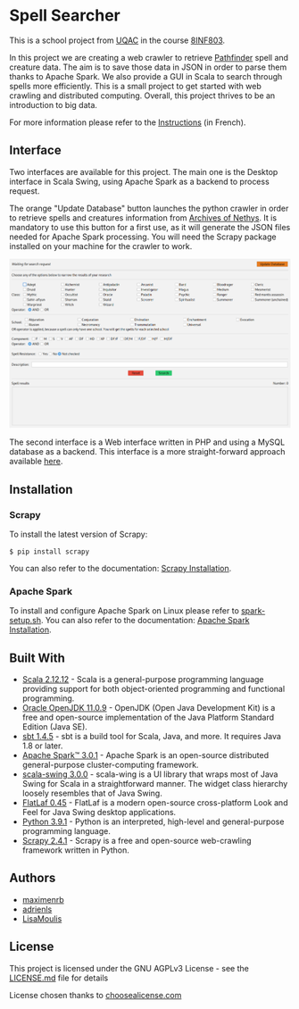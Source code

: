 # Spell Searcher
This is a school project from [UQAC](https://www.uqac.ca/) in the course [8INF803](https://cours.uqac.ca/8INF803).

In this project we are creating a web crawler to retrieve [Pathfinder](https://aonprd.com/Spells.aspx?Class=All) spell and creature data.
The aim is to save those data in JSON in order to parse them thanks to Apache Spark.
We also provide a GUI in Scala to search through spells more efficiently.
This is a small project to get started with web crawling and distributed computing. Overall, this project thrives to be an introduction to big data.

For more information please refer to the [Instructions](Instructions-Devoir2-Exercice1.pdf) (in French).

## Interface
Two interfaces are available for this project. The main one is the Desktop interface in Scala Swing, using Apache Spark as a backend to process request.

The orange "Update Database" button launches the python crawler in order to retrieve spells and creatures information from [Archives of Nethys](https://www.aonprd.com/).
It is mandatory to use this button for a first use, as it will generate the JSON files needed for Apache Spark processing. You will need the Scrapy package installed on your machine for the crawler to work.

![Scala Swing Desktop Interface](Desktop_Interface.png)

The second interface is a Web interface written in PHP and using a MySQL database as a backend. This interface is a more straight-forward approach available [here](https://azura-levidre.000webhostapp.com/spells).

## Installation
### Scrapy
To install the latest version of Scrapy:
```
$ pip install scrapy
```
You can also refer to the documentation: [Scrapy Installation](https://docs.scrapy.org/en/latest/intro/install.html).

### Apache Spark
To install and configure Apache Spark on Linux please refer to [spark-setup.sh](spark-setup.sh).
You can also refer to the documentation: [Apache Spark Installation](https://spark.apache.org/docs/latest/).

## Built With
* [Scala 2.12.12](https://www.scala-lang.org/) - Scala is a general-purpose programming language providing support for both object-oriented programming and functional programming.
* [Oracle OpenJDK 11.0.9](https://openjdk.java.net/) - OpenJDK (Open Java Development Kit) is a free and open-source implementation of the Java Platform Standard Edition (Java SE).
* [sbt 1.4.5](https://www.scala-sbt.org/) - sbt is a build tool for Scala, Java, and more. It requires Java 1.8 or later.
* [Apache Spark™ 3.0.1](https://spark.apache.org/) - Apache Spark is an open-source distributed general-purpose cluster-computing framework.
* [scala-swing 3.0.0](https://github.com/scala/scala-swing) - scala-wing is a UI library that wraps most of Java Swing for Scala in a straightforward manner. The widget class hierarchy loosely resembles that of Java Swing.
* [FlatLaf 0.45](https://github.com/JFormDesigner/FlatLaf) - FlatLaf is a modern open-source cross-platform Look and Feel for Java Swing desktop applications.
* [Python 3.9.1](https://www.python.org/) - Python is an interpreted, high-level and general-purpose programming language.
* [Scrapy 2.4.1](https://scrapy.org/) - Scrapy is a free and open-source web-crawling framework written in Python.

## Authors
* [maximenrb](https://github.com/maximenrb)
* [adrienls](https://github.com/adrienls)
* [LisaMoulis](https://github.com/LisaMoulis)

## License
This project is licensed under the GNU AGPLv3 License - see the [LICENSE.md](LICENSE) file for details

License chosen thanks to [choosealicense.com](https://choosealicense.com/)